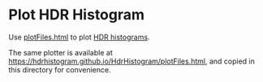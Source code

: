 # Plot HDR Histogram

Use [plotFiles.html](plotFiles.html) to plot [HDR histograms](https://hdrhistogram.github.io/HdrHistogram/).

The same plotter is available at https://hdrhistogram.github.io/HdrHistogram/plotFiles.html, and copied in this directory for convenience.
